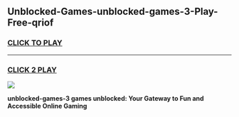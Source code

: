 
## Unblocked-Games-unblocked-games-3-Play-Free-qriof
<h3>
<a href="https://premium76.site?title=unblocked-games-3&ref=21A">CLICK TO PLAY</a></h3>
<hr>

<h3>
<a href="https://premium76.site?title=unblocked-games-3&ref=21A">CLICK 2 PLAY</a>
  
</h3>

<a href="https://premium76.site?title=unblocked-games-3&ref=21A"><img src="https://clearcache.store/games.png"></a>


**unblocked-games-3 games unblocked: Your Gateway to Fun and Accessible Online Gaming**
